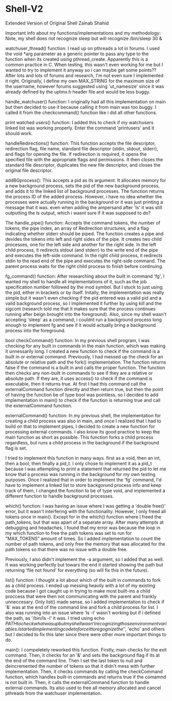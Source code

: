 # Shell-V2
Extended Version of Original Shell
Zainab Shahid

Important info about my functions/implementations and my methodology:
Note, my shell does not recognize sleep but will recognize /bin/sleep 30 &

watchuser_thread() function:
I read up on pthreads a lot in forums. I used the void *arg parameter as a generic pointer to pass any type to the function when its created using pthread_create. Apparently this is a common practice in C. When testing, this wasn't even working for me but I wanted to try to implement it anyway so i can maybe get some points?? After lots and lots of forums and research, I'm not even sure I implemented it right. Originally, I define my own MAX_STRING for the maximum size of the username, however forums suggested using 'ut_namesize' since it was already defined by the uptmx.h header file and would be less buggy.

handle_watchuser() function:
I originally had all this implementation on main but then decided to use it because calling it from main was too buggy. I called it from the checkcommand() function like i did all other functions.

print watched users() function:
I added this to check if my watchusers linked list was working properly. Enter the command 'printusers' and it should work.

handleRedirections() function:
This function accepts the file descriptor, redirection flag, file name, standard file descriptor (stdin, stdout, stderr), and flags for opening the file. If redirection is required, it opens the specified file with the appropriate flags and permissions. It then closes the standard file descriptor, duplicates the new file descriptor, and closes the original file descriptor.

addBGprocess():
This accepts a pid as its argument. It allocates memory for a new background process, sets the pid of the new background process, and adds it to the linked list of background processes. The function returns the process ID of the added process. However, i have no idea whether the processes were actually running in the background or it was just printing a message that it was. even when adding the ampersand after 'ls' it was still outputting the ls output, which i wasnt sure if it was supposed to do?

The handle_pipe() function:
Accepts the command tokens, the number of tokens, the pipe index, an array of Redirection structures, and a flag indicating whether stderr should be piped. The function creates a pipe and devides the tokens into left and right sides of the pipe. It creates two child processes, one for the left side and another for the right side. In the left child process, it redirects stdout (and stderr) to the write end of the pipe and executes the left-side command. In the right child process, it redirects stdin to the read end of the pipe and executes the right-side command. The parent process waits for the right child process to finish before continuing.

fg_command() function:
After researching about the built in command 'fg', I wanted my shell to handle all implementations of it, such as the job specification number followed by the mod symbol. But I stuck to just using the pid, either in brackets or by itself. Initally, the implementation was really simple but it wasn't even checking if the pid entered was a valid pid and a valid background process, so I implemented it further by using kill and the sigcont (research told me that it makes sure that the process continues running after beign brought into the foreground). Also, since my shell wasn't accepting 'sleep' as a command, i couldnt run a background process long enough to implement fg and see if it would actually bring a background process into the foreground.

bool checkCommand() function:
In my previous shell program, I was checking for any built in commands in the main function, which was making it unnessarily long. I created a new function to check if the command is a built in or external command. Previously, I had messed up the check for an absolute or relative path and the fork() implementation. The function returns false if the command is a built in and calls the proper function. The function then checks any non-built in commands to see if they are a relative or absolute path. If they are, it uses access() to check if the command is executable, then it returns true. At first I had this command call the externalCommand function directly and then return true, but then the point of having the function be of type bool was pointless, so I decided to add implementation in main() to check if the function is returning true and call the externalCommand function.

externalCommand() function:
In my previous shell, the implementation for creating a child process was also in main, and once I realized that I had to build on that to implement pipes, I decided to create a new function for processing external commands. I also know its good practice to keep the main function as short as possible. This function forks a child process regardless, but runs a child process in the background if the background flag is set.

I tried to implement this function in many ways. first as a void, then an int, then a bool, then finally a pid_t. I only chose to implement it as a pid_t because I was attempting to print a statement that returned the pid to let me know that a process was running in the background for my own testing purposes. Once I realized that in order to implement the 'fg' command, I'd have to implement a linked list to store backgorund process info and keep track of them, I changed the function to be of type void, and implemented a different function to handle background processes.

which() function:
I was having an issue where I was getting a 'double free()' error, but it wasn't interfering with the functionality. However, I only freed all tokens once in main(). Except for in the which() function where I freed the path_tokens, but that was apart of a separate array. After many attempts at debugging and headaches, I found that my error was because the loop in my which function to free the path tokens was set to run for "MAX_TOKENS" amount of times. So I added implementation to count the number of path tokens, and only free the memory that was allocated for the path tokens so that there was no issue with a double free.

Previously, I also didn't implement the -a argument, so I added that as well.
It was working perfectly but towars the end it started showing the path but returning 'file not found' for everything (so will fix this in the future).

list() function:
I thought a lot about which of the built in commands to fork as a child process. I ended up messing heavily with a lot of my existing code because I got caught up in trying to make most built-ins a child proccess that were then not communicating with the parent and frankly unneccesary. Only list() made sense, so I added implementation to check if '&' was at the end of the command line and fork a child process for list. I also was running into an issue where 'ls -l' wasn't working but if i defined the path, as '/bin/ls -l' it was. I tried using echo $PATH to check what was up but my shell wasn't recognizing those environment variables. I started implementing code to force it to regognize the '$', 'echo' and others but I decided to fix this later since there were other more important things to do.

main():
I compeletely reworked this function. Firstly, main checks for the exit command. Then, it checks for an '&' and sets the background flag if its at the end of the command line. Then I set the last token to null and deincremented the number of tokens so that it didn't mess with further implementation.
Then, it checks commands by calling the checkCommand function, which handles built-in commands and returns true if the comamnd is not built in. Then, it calls the externalCommand function to handle external commands. Its also used to free all memory allocated and cancel pthreads from the watchuser implementation.
